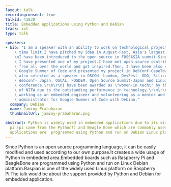```yaml
---
layout: talk
recordingconsent: true
talkid: 41830
title: Embedded applications using Python and Debian
track: iot
type: talk

speakers:
- bio: "I am a speaker with an ability to work on technological projects within the\
    \ time limit.I have pitched my idea in August-Fest, Asia's largest start-up conference.\r\
    \nI have been introduced to the open source in FOSSASIA summit-Singapore where\
    \ I have presented one of my project.I have met open source contributors and enthusiasts\
    \ from all over the world and got inspired.Then, I have been also selected for\
    \ Google Summer of Code and presented my project in DebConf-CapeTown. I have been\
    \ also selected as a speaker in OSCON- London, DevFest- GDG, Silicon valley, mini\
    \ debconf- Japan, OSCAL, FOSDEM, Open Source Summit-Japan and Linux Plumber's\
    \ conference.\r\n\r\nI have been awarded as \"women-in tech\" by the director\
    \ of NITW due to the outstanding performance in technology.\r\n\r\nI'm currently\
    \ working as an embedded engineer and volunteering as a mentor and organization\
    \ administrator for Google Summer of Code with Debian."
  company: Debian
  name: Jaminy Prabaharan
  thumbnailUrl: jaminy-prabaharan.png

abstract: Python is widely used in embedded applications due to its simplicity. Raspberry
  pi (pi came from the Python!) and Beagle Bone which are commonly used in embedded
  applications are  programmed using Python and run on Debian Linux platform.
---
```

Since Python is an open source programming language, it can be easily modified and used according to our own purpose.It creates a wide usage of Python in embedded area.Embedded boards such as Raspberry Pi and BeagleBone are programmed using Python and run on Linux Debian platform.Raspian is one of the widely used Linux platform on Raspberry Pi.The talk would be about the support provided by Python and Debian for embedded application.

